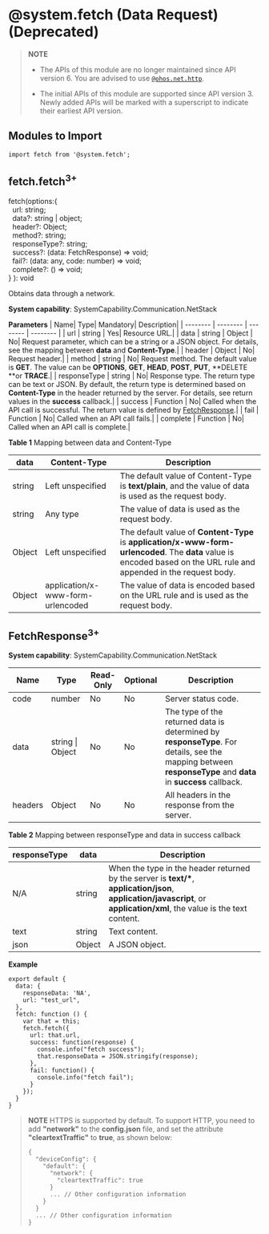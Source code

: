 # @system.fetch (Data Request) (Deprecated)

<!--Kit: Network Kit-->
<!--Subsystem: Communication-->
<!--Owner: @wmyao_mm-->
<!--Designer: @guo-min_net-->
<!--Tester: @tongxilin-->
<!--Adviser: @zhang_yixin13-->

> **NOTE**
> - The APIs of this module are no longer maintained since API version 6. You are advised to use [`@ohos.net.http`](js-apis-http.md).
> 
> - The initial APIs of this module are supported since API version 3. Newly added APIs will be marked with a superscript to indicate their earliest API version.


## Modules to Import


```
import fetch from '@system.fetch';
```


## fetch.fetch<sup>3+</sup>

fetch(options:{ <br>
&nbsp;&nbsp;url: string;<br>
&nbsp;&nbsp;data?: string | object;<br>
&nbsp;&nbsp;header?: Object;<br>
&nbsp;&nbsp;method?: string;<br>
&nbsp;&nbsp;responseType?: string;<br>
&nbsp;&nbsp;success?: (data: FetchResponse) => void;<br>
&nbsp;&nbsp;fail?: (data: any, code: number) => void;<br>
&nbsp;&nbsp;complete?: () => void;<br>
  } ): void

Obtains data through a network.

**System capability**: SystemCapability.Communication.NetStack

**Parameters**
| Name| Type| Mandatory| Description|
| -------- | -------- | -------- | -------- |
| url | string | Yes| Resource URL.|
| data | string \| Object | No| Request parameter, which can be a string or a JSON object. For details, see the mapping between **data** and **Content-Type**.|
| header | Object | No| Request header.|
| method | string | No| Request method. The default value is **GET**. The value can be **OPTIONS**, **GET**, **HEAD**, **POST**, **PUT**, **DELETE **or **TRACE**.|
| responseType | string | No| Response type. The return type can be text or JSON. By default, the return type is determined based on **Content-Type** in the header returned by the server. For details, see return values in the **success** callback.|
| success | Function | No| Called when the API call is successful. The return value is defined by [FetchResponse](#fetchresponse3).|
| fail | Function | No| Called when an API call fails.|
| complete | Function | No| Called when an API call is complete.|

**Table 1** Mapping between data and Content-Type

| data | Content-Type | Description|
| -------- | -------- | -------- |
| string | Left unspecified| The default value of Content-Type is **text/plain**, and the value of data is used as the request body.|
| string | Any type| The value of data is used as the request body.|
| Object | Left unspecified| The default value of **Content-Type** is **application/x-www-form-urlencoded**. The **data** value is encoded based on the URL rule and appended in the request body.|
| Object | application/x-www-form-urlencoded | The value of data is encoded based on the URL rule and is used as the request body.|

## FetchResponse<sup>3+</sup>

**System capability**: SystemCapability.Communication.NetStack

| Name| Type| Read-Only| Optional| Description|
| -------- | -------- | -------- | -------- | -------- |
| code | number | No| No| Server status code.|
| data | string \| Object | No| No| The type of the returned data is determined by **responseType**. For details, see the mapping between **responseType** and **data** in **success** callback.|
| headers | Object | No| No| All headers in the response from the server.|

**Table 2** Mapping between responseType and data in success callback

| responseType | data | Description|
| -------- | -------- | -------- |
| N/A| string | When the type in the header returned by the server is **text/\***, **application/json**, **application/javascript**, or **application/xml**, the value is the text content.|
| text | string | Text content.|
| json | Object | A JSON object.|

**Example**

```
export default {
  data: {
    responseData: 'NA',
    url: "test_url",
  },
  fetch: function () {
    var that = this;
    fetch.fetch({
      url: that.url,
      success: function(response) {
        console.info("fetch success");
        that.responseData = JSON.stringify(response);
      },
      fail: function() {
        console.info("fetch fail");
      }
    });
  }
}
```


> **NOTE**
>   HTTPS is supported by default. To support HTTP, you need to add **"network"** to the **config.json** file, and set the attribute **"cleartextTraffic"** to **true**, as shown below:
>   
> ```
> {
>   "deviceConfig": {
>     "default": {
>       "network": {
>         "cleartextTraffic": true
>       }
>       ... // Other configuration information
>     }
>   }
>   ... // Other configuration information
> }
> ```
